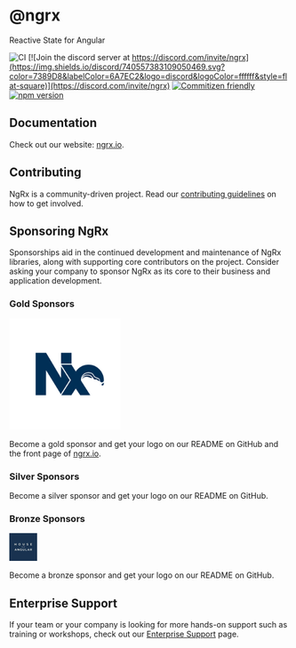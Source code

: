 # @ngrx

Reactive State for Angular

![CI](https://github.com/ngrx/platform/actions/workflows/main.yml/badge.svg)
[![Join the discord server at https://discord.com/invite/ngrx](https://img.shields.io/discord/740557383109050469.svg?color=7389D8&labelColor=6A7EC2&logo=discord&logoColor=ffffff&style=flat-square)](https://discord.com/invite/ngrx)
[![Commitizen friendly](https://img.shields.io/badge/commitizen-friendly-brightgreen.svg)](https://commitizen.github.io/cz-cli/)
[![npm version](https://badge.fury.io/js/%40ngrx%2Fstore.svg)](https://www.npmjs.com/@ngrx/store)

## Documentation

Check out our website: [ngrx.io](https://ngrx.io).

## Contributing

NgRx is a community-driven project. Read our [contributing guidelines](./CONTRIBUTING.md) on how to get involved.

## Sponsoring NgRx

Sponsorships aid in the continued development and maintenance of NgRx libraries, along with supporting core contributors on the project. Consider asking your company to sponsor NgRx as its core to their business and application development.

### Gold Sponsors

<a href="https://nx.dev" target="_blank">
  <img src="https://github.com/ngrx/platform/blob/main/projects/ngrx.io/src/assets/images/sponsors/nx.svg" width="200px" height="200px" alt="NxDevTools logo">
</a>

Become a gold sponsor and get your logo on our README on GitHub and the front page of [ngrx.io](https://ngrx.io).

### Silver Sponsors

Become a silver sponsor and get your logo on our README on GitHub.

### Bronze Sponsors

<a href="https://houseofangular.io" target="_blank">
  <img src="https://github.com/ngrx/platform/blob/main/projects/ngrx.io/src/assets/images/sponsors/house-of-angular.png" width="50px" height="50px" alt="House of Angular" />
</a>

Become a bronze sponsor and get your logo on our README on GitHub.

## Enterprise Support

If your team or your company is looking for more hands-on support such as training or workshops, check out our [Enterprise Support](https://ngrx.io/enterprise-support) page.
